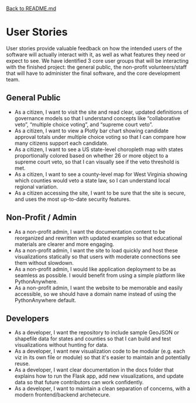 [Back to README.md](../../README.md)

# User Stories

User stories provide valuable feedback on how the intended users of the software will actually interact with it, as well as what features they need or expect to see. We have identified 3 core user groups that will be interacting with the finished project: the general public, the non-profit volunteers/staff that will have to administer the final software, and the core development team.

## General Public

- As a citizen, I want to visit the site and read clear, updated definitions of governance models so that I understand concepts like “collaborative veto”, “multiple choice voting”, and “supreme court veto”.  
- As a citizen, I want to view a Plotly bar chart showing candidate approval totals under multiple choice voting so that I can compare how many citizens support each candidate.  
- As a citizen, I want to see a US state-level choropleth map with states proportionally colored based on whether 26 or more object to a supreme court veto, so that I can visually see if the veto threshold is met.  
- As a citizen, I want to see a county-level map for West Virginia showing which counties would veto a state law, so I can understand local regional variation.  
- As a citizen accessing the site, I want to be sure that the site is secure, and uses the most up-to-date security features.

## Non-Profit / Admin

- As a non-profit admin, I want the documentation content to be reorganized and rewritten with updated examples so that educational materials are clearer and more engaging.  
- As a non-profit admin, I want the site to load quickly and host these visualizations statically so that users with moderate connections see them without slowdown.
- As a non-profit admin, I would like application deployment to be as seamless as possible. I would benefit from using a simple platform like PythonAnywhere.
- As a non-profit admin, I want the website to be memorable and easily accessible, so we should have a domain name instead of using the PythonAnywhere default.

## Developers

- As a developer, I want the repository to include sample GeoJSON or shapefile data for states and counties so that I can build and test visualizations without hunting for data.  
- As a developer, I want new visualization code to be modular (e.g. each viz in its own file or module) so that it's easier to maintain and potentially reuse.  
- As a developer, I want clear documentation in the docs folder that explains how to run the Flask app, add new visualizations, and update data so that future contributors can work confidently. 
- As a developer, I want to maintain a clean separation of concerns, with a modern frontend/backend archetecure.